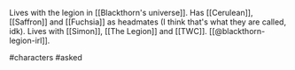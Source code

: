 Lives with the legion in [[Blackthorn's universe]]. Has [[Cerulean]], [[Saffron]] and [[Fuchsia]] as headmates (I think that's what they are called, idk). Lives with [[Simon]], [[The Legion]] and [[TWC]]. [[@blackthorn-legion-irl]].

#characters #asked 